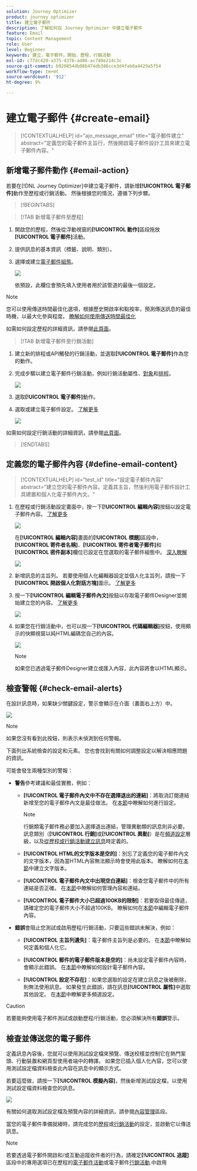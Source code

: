 ```yaml
---
solution: Journey Optimizer
product: journey optimizer
title: 建立電子郵件
description: 了解如何在 Journey Optimizer 中建立電子郵件
feature: Email
topic: Content Management
role: User
level: Beginner
keywords: 建立，電子郵件，開始，歷程，行銷活動
exl-id: c77dc420-a375-4376-ad86-ac740e214c3c
source-git-commit: b9208544b08b474db386cce3d4fab0a4429a5f54
workflow-type: tm+mt
source-wordcount: '912'
ht-degree: 9%

---
```


# 建立電子郵件 {#create-email}

>[!CONTEXTUALHELP]
>id="ajo_message_email"
>title="電子郵件建立"
>abstract="定義您的電子郵件主旨行，然後開啟電子郵件設計工具來建立電子郵件內容。"

## 新增電子郵件動作 {#email-action}

若要在[!DNL Journey Optimizer]中建立電子郵件，請新增&#x200B;**[!UICONTROL 電子郵件]**&#x200B;動作至歷程或行銷活動。 然後根據您的情況，遵循下列步驟。

>[!BEGINTABS]

>[!TAB 新增電子郵件至歷程]

1. 開啟您的歷程，然後從浮動視窗的&#x200B;**[!UICONTROL 動作]**&#x200B;區段拖放&#x200B;**[!UICONTROL 電子郵件]**&#x200B;活動。

1. 提供訊息的基本資訊（標籤、說明、類別）。

1. 選擇或建立[電子郵件組態](email-settings.md)。

   ![](assets/email_journey.png)

   依預設，此欄位會預先填入使用者用於該管道的最後一個設定。

>[!NOTE]
>
>您可以使用傳送時間最佳化選項，根據歷史開啟率和點按率，預測傳送訊息的最佳時機，以最大化參與程度。 [瞭解如何使用傳送時間最佳化](../building-journeys/journeys-message.md#send-time-optimization)

如需如何設定歷程的詳細資訊，請參閱[此頁面](../building-journeys/journey-gs.md)。

>[!TAB 新增電子郵件至行銷活動]

1. 建立新的排程或API觸發的行銷活動，並選取&#x200B;**[!UICONTROL 電子郵件]**&#x200B;作為您的動作。

1. 完成步驟以建立電子郵件行銷活動，例如行銷活動屬性、[對象](../audience/about-audiences.md)和[排程](../campaigns/create-campaign.md#schedule)。

   ![](assets/email_campaign_steps.png)

1. 選取&#x200B;**[!UICONTROL 電子郵件]**&#x200B;動作。

1. 選取或建立電子郵件設定。 [了解更多](email-settings.md)

   ![](assets/email_campaign.png)

<!--
From the **[!UICONTROL Action]** section, specify if you want to track how your recipients react to your delivery: you can track email opens, and/or clicks on links and buttons in your email.

![](assets/email_campaign_tracking.png)
-->

如需如何設定行銷活動的詳細資訊，請參閱[此頁面](../campaigns/get-started-with-campaigns.md)。

>[!ENDTABS]

## 定義您的電子郵件內容 {#define-email-content}

<!-- update the quarry component with right ID value-->

>[!CONTEXTUALHELP]
>id="test_id"
>title="設定電子郵件內容"
>abstract="建立您的電子郵件內容。定義其主旨，然後利用電子郵件設計工具建置和個人化電子郵件內文。"

1. 在歷程或行銷活動設定畫面中，按一下&#x200B;**[!UICONTROL 編輯內容]**&#x200B;按鈕以設定電子郵件內容。 [了解更多](get-started-email-design.md)

   ![](assets/email_campaign_edit_content.png)

   在&#x200B;**[!UICONTROL 編輯內容]**&#x200B;畫面的&#x200B;**[!UICONTROL 標題]**&#x200B;區段中，**[!UICONTROL 寄件者名稱]**、**[!UICONTROL 寄件者電子郵件]**&#x200B;和&#x200B;**[!UICONTROL 密件副本]**&#x200B;欄位已設定在您選取的電子郵件組態中。 [深入瞭解](email-settings.md) <!--check if same for journey-->

   ![](assets/email_designer_edit_content_header.png)

1. 新增訊息的主旨列。 若要使用個人化編輯器設定並個人化主旨列，請按一下&#x200B;**[!UICONTROL 開啟個人化對話方塊]**&#x200B;圖示。 [了解更多](../personalization/personalization-build-expressions.md)

1. 按一下&#x200B;**[!UICONTROL 編輯電子郵件內文]**&#x200B;按鈕以存取電子郵件Designer並開始建立您的內容。 [了解更多](get-started-email-design.md)

   ![](assets/email_designer_edit_email_body.png)

1. 如果您在行銷活動中，也可以按一下&#x200B;**[!UICONTROL 代碼編輯器]**&#x200B;按鈕，使用顯示的快顯視窗以純HTML編碼您自己的內容。

   ![](assets/email_designer_edit_code_editor.png)

   >[!NOTE]
   >
   >如果您已透過電子郵件Designer建立或匯入內容，此內容將會以HTML顯示。

## 檢查警報 {#check-email-alerts}

在設計訊息時，如果缺少關鍵設定，警示會顯示在介面（畫面右上方）中。

![](assets/email_journey_alerts_details.png)

>[!NOTE]
>
>如果您沒有看到此按鈕，則表示未偵測到任何警報。

下面列出系統檢查的設定和元素。 您也會找到有關如何調整設定以解決相應問題的資訊。

可能會發生兩種型別的警報：

* **警告**&#x200B;參考建議和最佳實務，例如：

   * **[!UICONTROL 電子郵件內文中不存在選擇退出的連結]**：將取消訂閱連結新增至您的電子郵件內文是最佳做法。 在[本節](../privacy/opt-out.md#opt-out-management)中瞭解如何進行設定。

     >[!NOTE]
     >
     >行銷類電子郵件務必要加入選擇退出連結，管理異動類的訊息則非必要。 訊息類別（**[!UICONTROL 行銷]**&#x200B;或&#x200B;**[!UICONTROL 異動]**）是在[頻道設定](email-settings.md#email-type)層級，以及[從歷程或行銷活動建立訊息](#create-email-journey-campaign)時定義的。

   * **[!UICONTROL HTML的文字版本是空的]**：別忘了定義您的電子郵件內文的文字版本，因為當HTML內容無法顯示時會使用此版本。 瞭解如何在[本節](text-version-email.md)中建立文字版本。

   * **[!UICONTROL 電子郵件內文中出現空白連結]**：檢查您電子郵件中的所有連結是否正確。 在[本節](content-from-scratch.md)中瞭解如何管理內容和連結。

   * **[!UICONTROL 電子郵件大小已超過100KB的限制]**：若要取得最佳傳遞，請確定您的電子郵件大小不超過100KB。 瞭解如何在[本節](content-from-scratch.md)中編輯電子郵件內容。

* **錯誤**&#x200B;會阻止您測試或啟用歷程/行銷活動，只要這些錯誤未解決，例如：

   * **[!UICONTROL 主旨列遺失]**：電子郵件主旨列是必要的。 在[本節](create-email.md)中瞭解如何定義和個人化它。

  <!--HTML is empty when Amp HTML is present-->

   * **[!UICONTROL 郵件的電子郵件版本是空的]**：尚未設定電子郵件內容時，會顯示此錯誤。 在[本節](get-started-email-design.md)中瞭解如何設計電子郵件內容。

   * **[!UICONTROL 設定不存在]**：如果您選取的設定在建立訊息之後被刪除，則無法使用訊息。 如果發生此錯誤，請在訊息&#x200B;**[!UICONTROL 屬性]**&#x200B;中選取其他設定。 在[本節](../configuration/channel-surfaces.md)中瞭解更多頻道設定。

>[!CAUTION]
>
>若要能夠使用電子郵件測試或啟動歷程/行銷活動，您必須解決所有&#x200B;**錯誤**&#x200B;警示。

## 檢查並傳送您的電子郵件

定義訊息內容後，您就可以使用測試設定檔來預覽、傳送校樣並控制它在熱門案頭、行動裝置和網頁型使用者端中的轉譯。 如果您已插入個人化內容，您可以使用測試設定檔資料檢查此內容在訊息中的顯示方式。

若要這麼做，請按一下&#x200B;**[!UICONTROL 模擬內容]**，然後新增測試設定檔，以使用測試設定檔資料檢查您的訊息。

![](assets/email_designer_edit_simulate.png)

有關如何選取測試設定檔及預覽內容的詳細資訊，請參閱[內容管理](../content-management/preview-test.md)區段。

當您的電子郵件準備就緒時，請完成您的[歷程](../building-journeys/journey-gs.md)或[行銷活動](../campaigns/create-campaign.md)的設定，並啟動它以傳送訊息。

>[!NOTE]
>
>若要透過電子郵件開啟和/或互動追蹤收件者的行為，請確定&#x200B;**[!UICONTROL 追蹤]**&#x200B;區段中的專用選項已在歷程的[電子郵件活動](../building-journeys/journeys-message.md)或電子郵件[行銷活動](../campaigns/create-campaign.md).<!--to move?-->中啟用

<!--

## Define your email content {#email-content}

Use [!DNL Journey Optimizer] Email Designer to [design your email from scratch](../email/content-from-scratch.md). If you have an existing content, you can [import it in the Email Designer](../email/existing-content.md), or [code your own content](../email/code-content.md) in [!DNL Journey Optimizer]. 

[!DNL Journey Optimizer] comes with a set of [built-in templates](email-templates.md) to help you start. Any email can also be saved as a template.

Use [!DNL Journey Optimizer] personalization editor to personalize your messages with profiles' data. For more on personalization, refer to [this section](../personalization/personalize.md).

Adapt the content of your messages to the targeted profiles by using [!DNL Journey Optimizer] dynamic content capabilities. [Get started with dynamic content](../personalization/get-started-dynamic-content.md)

## Email tracking {#email-tracking}

If you want to track the behavior of your recipients through openings and/or clicks on links, enable the following options: **[!UICONTROL Email opens]** and **[!UICONTROL Click on email]**. 

Learn more about tracking in [this section](message-tracking.md).

## Validate your email content {#email-content-validate}

Control the rendering of your email, and check personalization settings with test profiles, using the preview section on the left-hand side. For more on this, refer to [this section](preview.md).

![](assets/messages-simple-preview.png)

You must also check alerts in the upper section of the editor.  Some of them are simple warnings, but others can prevent you from using the message. 

-->


